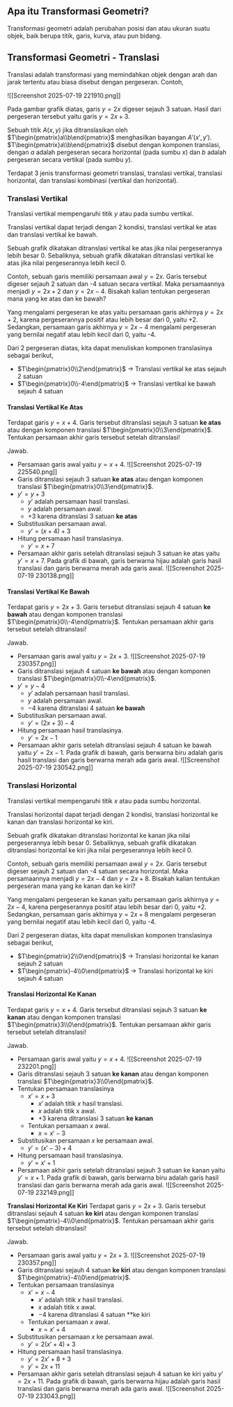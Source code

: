 ## Apa itu Transformasi Geometri?
Transformasi geometri adalah perubahan posisi dan atau ukuran suatu objek, baik berupa titik, garis, kurva, atau pun bidang.
## Transformasi Geometri - Translasi
Translasi adalah transformasi yang memindahkan objek dengan arah dan jarak tertentu atau biasa disebut dengan pergeseran. Contoh,

![[Screenshot 2025-07-19 221910.png]]

Pada gambar grafik diatas, garis $y=2x$ digeser sejauh 3 satuan. Hasil dari pergeseran tersebut yaitu garis $y=2x+3$.

Sebuah titik $A(x, y)$ jika ditranslasikan oleh $T\begin{pmatrix}a\\b\end{pmatrix}$ menghasilkan bayangan $A'(x', y')$. $T\begin{pmatrix}a\\b\end{pmatrix}$ disebut dengan komponen translasi, dengan $a$ adalah pergeseran secara horizontal (pada sumbu $x$) dan $b$ adalah pergeseran secara vertikal (pada sumbu $y$).

Terdapat 3 jenis transformasi geometri translasi, translasi vertikal, translasi horizontal, dan translasi kombinasi (vertikal dan horizontal).
### Translasi Vertikal
Translasi vertikal mempengaruhi titik $y$ atau pada sumbu vertikal.

Translasi vertikal dapat terjadi dengan 2 kondisi, translasi vertikal ke atas dan translasi vertikal ke bawah.

Sebuah grafik dikatakan ditranslasi vertikal ke atas jika nilai pergeserannya lebih besar 0. Sebaliknya, sebuah grafik dikatakan ditranslasi vertikal ke atas jika nilai pergeserannya lebih kecil 0. 

Contoh, sebuah garis memiliki persamaan awal $y=2x$. Garis tersebut digeser sejauh 2 satuan dan -4 satuan secara vertikal. Maka persamaannya menjadi $y=2x+2$ dan $y=2x-4$. Bisakah kalian tentukan pergeseran mana yang ke atas dan ke bawah?

Yang mengalami pergeseran ke atas yaitu persamaan garis akhirnya $y=2x+2$, karena pergeserannya positif atau lebih besar dari 0, yaitu +2. Sedangkan, persamaan garis akhirnya $y=2x-4$ mengalami pergeseran yang bernilai negatif atau lebih kecil dari 0, yaitu -4.

Dari 2 pergeseran diatas, kita dapat menuliskan komponen translasinya sebagai berikut,
- $T\begin{pmatrix}0\\2\end{pmatrix}$ -> Translasi vertikal ke atas sejauh 2 satuan
- $T\begin{pmatrix}0\\-4\end{pmatrix}$ -> Translasi vertikal ke bawah sejauh 4 satuan
#### Translasi Vertikal Ke Atas
Terdapat garis $y=x+4$. Garis tersebut ditranslasi sejauh 3 satuan **ke atas** atau dengan komponen translasi $T\begin{pmatrix}0\\3\end{pmatrix}$. Tentukan persamaan akhir garis tersebut setelah ditranslasi!

Jawab.
- Persamaan garis awal yaitu $y=x+4$.
  ![[Screenshot 2025-07-19 225540.png]]
- Garis ditranslasi sejauh 3 satuan **ke atas** atau dengan komponen translasi $T\begin{pmatrix}0\\3\end{pmatrix}$.
- $y'=y+3$
	- $y'$ adalah persamaan hasil translasi.
	- $y$ adalah persamaan awal.
	- $+3$ karena ditranslasi 3 satuan **ke atas**
- Substitusikan persamaan awal.
	- $y'=(x+4)+3$
- Hitung persamaan hasil translasinya.
	- $y'=x+7$
- Persamaan akhir garis setelah ditranslasi sejauh 3 satuan ke atas yaitu $y'=x+7$. Pada grafik di bawah, garis berwarna hijau adalah garis hasil translasi dan garis berwarna merah ada garis awal.
  ![[Screenshot 2025-07-19 230138.png]]

#### Translasi Vertikal Ke Bawah
Terdapat garis $y=2x+3$. Garis tersebut ditranslasi sejauh 4 satuan **ke bawah** atau dengan komponen translasi $T\begin{pmatrix}0\\-4\end{pmatrix}$. Tentukan persamaan akhir garis tersebut setelah ditranslasi!

Jawab.
- Persamaan garis awal yaitu $y=2x+3$.
  ![[Screenshot 2025-07-19 230357.png]]
- Garis ditranslasi sejauh 4 satuan **ke bawah** atau dengan komponen translasi $T\begin{pmatrix}0\\-4\end{pmatrix}$.
- $y'=y-4$
	- $y'$ adalah persamaan hasil translasi.
	- $y$ adalah persamaan awal.
	- $-4$ karena ditranslasi 4 satuan **ke bawah**
- Substitusikan persamaan awal.
	- $y'=(2x+3)-4$
- Hitung persamaan hasil translasinya.
	- $y'=2x-1$
- Persamaan akhir garis setelah ditranslasi sejauh 4 satuan ke bawah yaitu $y'=2x-1$. Pada grafik di bawah, garis berwarna biru adalah garis hasil translasi dan garis berwarna merah ada garis awal.
  ![[Screenshot 2025-07-19 230542.png]]
### Translasi Horizontal
Translasi vertikal mempengaruhi titik $x$ atau pada sumbu horizontal.

Translasi horizontal dapat terjadi dengan 2 kondisi, translasi horizontal ke kanan dan translasi horizontal ke kiri.

Sebuah grafik dikatakan ditranslasi horizontal ke kanan jika nilai pergeserannya lebih besar 0. Sebaliknya, sebuah grafik dikatakan ditranslasi horizontal ke kiri jika nilai pergeserannya lebih kecil 0. 

Contoh, sebuah garis memiliki persamaan awal $y=2x$. Garis tersebut digeser sejauh 2 satuan dan -4 satuan secara horizontal. Maka persamaannya menjadi $y=2x-4$ dan $y=2x+8$. Bisakah kalian tentukan pergeseran mana yang ke kanan dan ke kiri?

Yang mengalami pergeseran ke kanan yaitu persamaan garis akhirnya $y=2x-4$, karena pergeserannya positif atau lebih besar dari 0, yaitu +2. Sedangkan, persamaan garis akhirnya $y=2x+8$ mengalami pergeseran yang bernilai negatif atau lebih kecil dari 0, yaitu -4.

Dari 2 pergeseran diatas, kita dapat menuliskan komponen translasinya sebagai berikut,
- $T\begin{pmatrix}2\\0\end{pmatrix}$ -> Translasi horizontal ke kanan sejauh 2 satuan
- $T\begin{pmatrix}-4\\0\end{pmatrix}$ -> Translasi horizontal ke kiri sejauh 4 satuan

#### Translasi Horizontal Ke Kanan
Terdapat garis $y=x+4$. Garis tersebut ditranslasi sejauh 3 satuan **ke kanan** atau dengan komponen translasi $T\begin{pmatrix}3\\0\end{pmatrix}$. Tentukan persamaan akhir garis tersebut setelah ditranslasi!

Jawab.
- Persamaan garis awal yaitu $y=x+4$.
  ![[Screenshot 2025-07-19 232201.png]]
- Garis ditranslasi sejauh 3 satuan **ke kanan** atau dengan komponen translasi $T\begin{pmatrix}3\\0\end{pmatrix}$.
- Tentukan persamaan translasinya
	- $x'=x+3$
		- $x'$ adalah titik $x$ hasil translasi.
		- $x$ adalah titik x awal.
		- $+3$ karena ditranslasi 3 satuan **ke kanan**
	- Tentukan persamaan $x$ awal.
		- $x=x'-3$
- Substitusikan persamaan $x$ ke persamaan awal.
	- $y'=(x'-3)+4$
- Hitung persamaan hasil translasinya.
	- $y'=x'+1$
- Persamaan akhir garis setelah ditranslasi sejauh 3 satuan ke kanan yaitu $y'=x+1$. Pada grafik di bawah, garis berwarna biru adalah garis hasil translasi dan garis berwarna merah ada garis awal.
  ![[Screenshot 2025-07-19 232149.png]]

**Translasi Horizontal Ke Kiri**
Terdapat garis $y=2x+3$. Garis tersebut ditranslasi sejauh 4 satuan **ke kiri** atau dengan komponen translasi $T\begin{pmatrix}-4\\0\end{pmatrix}$. Tentukan persamaan akhir garis tersebut setelah ditranslasi!

Jawab.
- Persamaan garis awal yaitu $y=2x+3$.
  ![[Screenshot 2025-07-19 230357.png]]
- Garis ditranslasi sejauh 4 satuan **ke kiri** atau dengan komponen translasi $T\begin{pmatrix}-4\\0\end{pmatrix}$.
- Tentukan persamaan translasinya
	- $x'=x-4$
		- $x'$ adalah titik $x$ hasil translasi.
		- $x$ adalah titik x awal.
		- $-4$ karena ditranslasi 4 satuan **ke kiri
	- Tentukan persamaan $x$ awal.
		- $x=x'+4$
- Substitusikan persamaan $x$ ke persamaan awal.
	- $y'=2(x'+4)+3$
- Hitung persamaan hasil translasinya.
	- $y'=2x'+8+3$
	- $y'=2x+11$
- Persamaan akhir garis setelah ditranslasi sejauh 4 satuan ke kiri yaitu $y'=2x+11$. Pada grafik di bawah, garis berwarna hijau adalah garis hasil translasi dan garis berwarna merah ada garis awal.
  ![[Screenshot 2025-07-19 233043.png]]